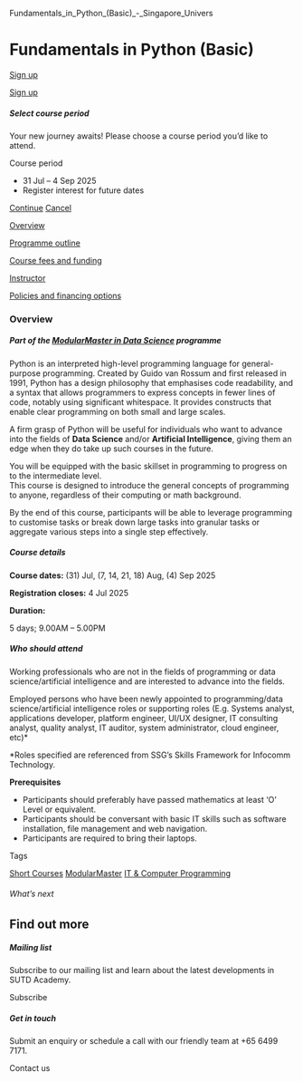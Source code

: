 Fundamentals_in_Python_(Basic)_-_Singapore_Univers



Fundamentals in Python (Basic)
==============================

[Sign up](#popup-masthead)

[Sign up](#popup-masthead)

##### Select course period

Your new journey awaits! Please choose a course period you’d like to attend.

Course period

* 31 Jul – 4 Sep 2025
* Register interest for future dates

[Continue](#)
[Cancel](#)

[Overview](/course/fundamentals-in-python/#tabs)

[Programme outline](/course/fundamentals-in-python/programme-outline/#tabs)

[Course fees and funding](/course/fundamentals-in-python/course-fees-and-funding/#tabs)

[Instructor](/course/fundamentals-in-python/instructor/#tabs)

[Policies and financing options](/course/fundamentals-in-python/policies-and-financing-options/#tabs)

### Overview

##### **Part of the [ModularMaster in Data Science](/course/ModularMaster-in-Data-Science "ModularMasters in Data Science") programme**

Python is an interpreted high-level programming language for general-purpose programming. Created by Guido van Rossum and first released in 1991, Python has a design philosophy that emphasises code readability, and a syntax that allows programmers to express concepts in fewer lines of code, notably using significant whitespace. It provides constructs that enable clear programming on both small and large scales.

A firm grasp of Python will be useful for individuals who want to advance into the fields of **Data Science** and/or **Artificial Intelligence**, giving them an edge when they do take up such courses in the future.

You will be equipped with the basic skillset in programming to progress on to the intermediate level.  
This course is designed to introduce the general concepts of programming to anyone, regardless of their computing or math background.

By the end of this course, participants will be able to leverage programming to customise tasks or break down large tasks into granular tasks or aggregate various steps into a single step effectively.

##### **Course details**

**Course dates:** (31) Jul, (7, 14, 21, 18) Aug, (4) Sep 2025

**Registration closes:** 4 Jul 2025

**Duration:**

5 days; 9.00AM – 5.00PM

##### **Who should attend**

Working professionals who are not in the fields of programming or data science/artificial intelligence and are interested to advance into the fields.

Employed persons who have been newly appointed to programming/data science/artificial intelligence roles or supporting roles (E.g. Systems analyst, applications developer, platform engineer, UI/UX designer, IT consulting analyst, quality analyst, IT auditor, system administrator, cloud engineer, etc)\*

\*Roles specified are referenced from SSG’s Skills Framework for Infocomm Technology.

**Prerequisites**

* Participants should preferably have passed mathematics at least ‘O’ Level or equivalent.
* Participants should be conversant with basic IT skills such as software installation, file management and web navigation.
* Participants are required to bring their laptops.

Tags

[Short Courses](/admissions/academy/courses-and-modules/?academy-type-course=780)
[ModularMaster](/admissions/academy/courses-and-modules/?academy-type-course=792)
[IT & Computer Programming](/admissions/academy/courses-and-modules/?discipline=929)

###### What’s next

Find out more
-------------

##### Mailing list

Subscribe to our mailing list and learn about the latest developments in SUTD Academy.

Subscribe

##### Get in touch

Submit an enquiry or schedule a call with our friendly team at +65 6499 7171.

Contact us

